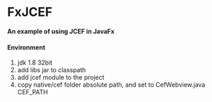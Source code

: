 # FxJCEF
**An example of using JCEF in JavaFx**

#### Environment
1. jdk 1.8 32bit
2. add libs jar to classpath
3. add jcef module to the project
4. copy native/cef folder absolute path, and set to CefWebview.java CEF_PATH